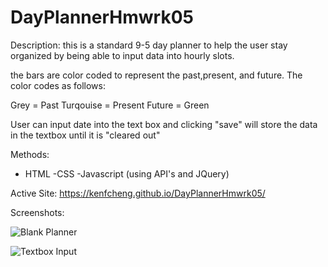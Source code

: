 # DayPlannerHmwrk05

Description:
this is a standard 9-5 day planner to help the user stay organized by being able to input data into hourly slots.

the bars are color coded to represent the past,present, and future. The color codes as follows:

Grey = Past
Turqouise = Present
Future = Green

User can input date into the text box and clicking "save" will store the data in the textbox until it is "cleared out"

Methods:

- HTML
  -CSS
  -Javascript (using API's and JQuery)

Active Site: https://kenfcheng.github.io/DayPlannerHmwrk05/

Screenshots:

![Blank Planner](https://user-images.githubusercontent.com/64857091/84921014-ea8bd300-b091-11ea-8132-a0bae55b9dd6.jpg)

![Textbox Input](https://user-images.githubusercontent.com/64857091/84921141-160ebd80-b092-11ea-81c1-832ac75ff9ce.jpg)
